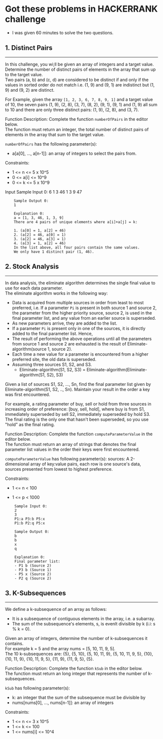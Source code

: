 # Got these problems in HACKERRANK challenge

- I was given 60 minutes to solve the two questions.    


## 1. Distinct Pairs
-----
In this challenge, you wi;ll be given an array of integers and a target value.  
Determine the number of distinct pairs of elements in the array that sum up to the target value.  
Two pairs (a, b) and (c, d) are considered to be distinct if and only if the values in sorted order do not match i.e. (1, 9) and (9, 1) are indistinct but (1, 9) and (9, 2) are distinct.  

For Example, given the array `[1, 2, 3, 6, 7, 8, 9, 1]` and a target value of 10, the seven pairs (1, 9), (2, 8), (3, 7), (8, 2), (9, 1), (9, 1) and (1, 9) all sum to 10 and there are only three distinct pairs: (1, 9), (2, 8), and (3, 7).


Function Description:
Complete the function `numberOfPairs` in the editor below.  
The function must return an integer, the total number of distinct pairs of elements in the array that sum to the target value.  
 
`numberOfPairs` has the following parameter(s):
- a[a[0], ..., a[n-1]]: an array of integers to select the pairs from.
  
  
Constraints:  
- 1 <= n <= 5 x 10^5
- 0 <= a[i] <= 10^9
- 0 <= k <= 5 x 10^9 
 

Input
		Sample Input 0:
		6
		1
		3
		46
		1
		3
		9
		47
		
		Sample Output 0:
		1
		
		Explanation 0:
		a = [1, 3, 46, 1, 3, 9]
		There are 4 pairs of unique elements where a[i]+a[j] = k:
		
		1. (a[0] = 1, a[2] = 46)
		2. (a[2] = 46, a[0] = 1)
		3. (a[2] = 46, a[3] = 1)
		4. (a[3] = 1, a[2] = 46)
		In the list above, all four pairs contain the same values.  
		We only have 1 distinct pair (1, 46).


## 2. Stock Analysis
-----
In data analysis, the eliminate algorithm determines the single final value to use for each data parameter.  
The eliminate algorithm works in the following way:  
- Data is acquired from multiple sources in order from least to most preferred, i.e. If a parameter `Pi` is present in both source 1 and source 2, the parameter from the higher priority source, source 2, is used in the final parameter list, and any value from an earlier source is superseded.  
- As new parameters arrive, they are added to the list.  
- If a parameter `Pi` is present only in one of the sources, it is directly added to the final parameter list. 
Hence, 
- The result of performing the above operations until all the parameters from source 1 and source 2 are exhausted is the result of Eliminate-algorithm(source 1, source 2).   
- Each time a new value for a parameter is encountered from a higher preferred site, the old data is superseded.  
- Assuming three sources S1, S2, and S3.
	- Eliminate-algorithm(S1, S2, S3) = Eliminate-algorithm(Eliminate-algorithm(S1, S2), S3)
	
Given a list of sources S1, S2, ..., Sn, find the final parameter list given by Eliminate-algorithm(S1, S2, .., Sn). Maintain your result in the order a key was first encountered.  

For example, a rating parameter of buy, sell or hold from three sources in increasing order of preference: [buy, sell, hold], where buy is from S1, immediately superseded by sell S2, immediately superseded by hold S3.   
The final rating is the only one that hasn't been superseded, so you use "hold"  as the final rating.  


Function Description:
Complete the function `computeParameterValue` in the editor below.  
The function must return an array of strings that denotes the final parameter list values in the order their keys were first encountered.  

`computeParameterValue` has following parameter(s):
sources: A 2-dimensional  array of key:value pairs, each row is one source's data, sources presented from lowest to highest preference.  
   
Constraints:  
 - 1 <= n < 100
 - 1 <= p < 1000
 
		Sample Input 0:
		2
		3
		P1:a P3:b P5:x
		P1:b P2:q P5:x

		Sample Output 0:
		b
		b
		x
		q
		
		Explanation 0:
		Final parameter list:
		- P1 b (Source 2)
		- P3 b (Source 1)
		- P5 x (Source 2)
		- P2 q (Source 2)  
		
## 3. K-Subsequences
-----		

We define a k-subsequence of an array as follows:
- It is a subsequence of contiguous elements in the array, i.e. a subarray.  
- The sum of the subsequence's elements, s, is evenlt divisible by k (i.i: s % k = 0).

Given an array of integers, determine the number of k-subsequences it contains.   
For example k = 5 and the array nums = [5, 10, 11, 9, 5].  
The 10 k-subsequences are: {5}, {5, 10}, {5, 10, 11, 9}, {5, 10, 11, 9, 5}, {10}, {10, 11, 9}, {10, 11, 9, 5}, {11, 9}, {11, 9, 5}, {5}.  


Function Description:
Complete the function `kSub` in the editor below.  
The function must return an long integer that represents the number of k-subsequences.  

`kSub` has following parameter(s):
- k: an integer that the sum of the subsequence must be divisible by 
- nums[nums[0], ..., nums[n-1]]: an array of integers
   
Constraints:  
 - 1 <= n <= 3 x 10^5
 - 1 <= k <= 100
 - 1 <= nums[i] <= 10^4
 

		